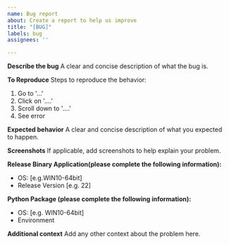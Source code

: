 ```yaml
---
name: Bug report
about: Create a report to help us improve
title: "[BUG]"
labels: bug
assignees: ''

---
```


**Describe the bug**
A clear and concise description of what the bug is.

**To Reproduce**
Steps to reproduce the behavior:
1. Go to '...'
2. Click on '....'
3. Scroll down to '....'
4. See error

**Expected behavior**
A clear and concise description of what you expected to happen.

**Screenshots**
If applicable, add screenshots to help explain your problem.

**Release Binary Application(please complete the following information):**
 - OS: [e.g.WIN10-64bit]
 - Release Version [e.g. 22]

**Python Package (please complete the following information):**
 - OS: [e.g. WIN10-64bit]
 - Environment

**Additional context**
Add any other context about the problem here.
